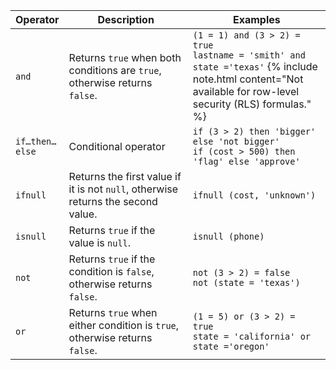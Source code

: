 <table>
<colgroup>
   <col style="width:5%" />
   <col style="width:45%" />
   <col style="width:50%" />
</colgroup>
  <thead>
    <tr>
      <th>Operator</th>
      <th>Description</th>
      <th>Examples</th>
    </tr>
  </thead>
  <tbody>
    <tr id="and">
      <td><code>and</code></td>
      <td>Returns <code>true</code> when both conditions are <code>true</code>, otherwise returns <code>false</code>.</td>
      <td><code class="highlighter-rouge">(1 = 1) and (3 &gt; 2) = true</code><br><code class="highlighter-rouge">lastname = 'smith' and state ='texas'</code>
      {% include note.html content="Not available for row-level security (RLS) formulas." %}
      </td>
    </tr>
    <tr id="if-then-else">
      <td><code>if…then…else</code></td>
      <td>Conditional operator</td>
      <td><code class="highlighter-rouge">if (3 &gt; 2) then 'bigger' else 'not bigger'</code><br><code class="highlighter-rouge">if (cost &gt; 500) then 'flag' else 'approve'</code></td>
    </tr>
    <tr id="ifnull">
      <td><code>ifnull</code></td>
      <td>Returns the first value if it is not <code>null</code>, otherwise returns the second value.</td>
      <td><code class="highlighter-rouge">ifnull (cost, 'unknown')</code></td>
    </tr>
    <tr id="isnull">
      <td><code>isnull</code></td>
      <td>Returns <code>true</code> if the value is <code>null</code>.</td>
      <td><code class="highlighter-rouge">isnull (phone)</code></td>
    </tr>
    <tr id="not">
      <td><code>not</code></td>
      <td>Returns <code>true</code> if the condition is <code>false</code>, otherwise returns <code>false</code>.</td>
      <td><code class="highlighter-rouge">not (3 &gt; 2) = false</code><br><code class="highlighter-rouge">not (state = 'texas')</code></td>
    </tr>
    <tr id="or">
      <td><code>or</code></td>
      <td>Returns <code>true</code> when either condition is <code>true</code>, otherwise returns <code>false</code>.</td>
      <td><code class="highlighter-rouge">(1 = 5) or (3 &gt; 2) = true</code><br><code class="highlighter-rouge">state = 'california' or state ='oregon'</code></td>
    </tr>
  </tbody>
</table>
